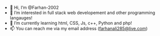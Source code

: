 - 👋 Hi, I’m @Farhan-2002
- 👀 I’m interested in full stack web developement and other programming langauges!
- 🌱 I’m currently learning html, CSS, Js, c++, Python and php!
- 📫 You can reach me via my email address (farhanali285@live.com)

<!---
Farhan-2002/Farhan-2002 is a ✨ special ✨ repository because its `README.md` (this file) appears on your GitHub profile.
You can click the Preview link to take a look at your changes.
--->
